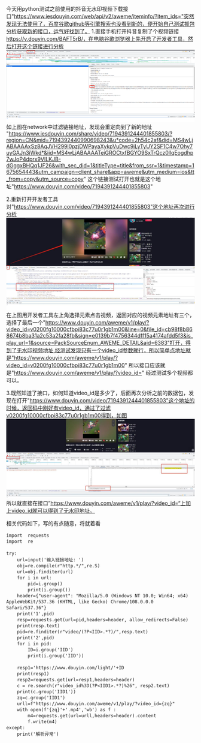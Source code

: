 今天用python测试之前使用的抖音无水印视频下载接口"https://www.iesdouyin.com/web/api/v2/aweme/iteminfo/?item_ids="突然发现无法使用了，百度谷歌github等引擎搜索也没看到新的，便开始自己测试抓包分析获取新的接口，运气好找到了。
1.直接手机打开抖音复制了个视频链接 https://v.douyin.com/BAFT5rB/，在电脑谷歌浏览器上先开启了开发者工具，然后打开这个链接进行分析
![图片描述](media/970855_F45ZN8FTC87MWGW.png)
如上图在network中过滤链接地址，发现会重定向到了新的地址
"https://www.iesdouyin.com/share/video/7194391244401855803/?region=CN&mid=7194392440990698243&u*code=2h54c2af&did=MS4wLjABAAAAxSz8AqJVH299l0pzjDWPayaXykpVuDwc9iLyTyUY2SF1C4w7Ohy7uyGAJn3iWkd*&iid=MS4wLjABAAAATeiGROCtxfBGYO9SxTrQcz0llqEogdhp7wJoP4dprx9VILKJB-dGggxBHQq1JF26&with_sec_did=1&titleType=title&from_ssr=1&timestamp=1675654443&utm_campaign=client_share&app=aweme&utm_medium=ios&tt_from=copy&utm_source=copy"
这个链接测试打开也就是这个地址"https://www.douyin.com/video/7194391244401855803"

 

2.重新打开开发者工具对"https://www.douyin.com/video/7194391244401855803"这个地址再次进行分析
![img](media/970855_TNRYCY8MT46VR2H.jpeg)
在上图用开发者工具左上角选择元素点击视频，返回对应的视频元素地址有三个，选择了最后一个"https://www.douyin.com/aweme/v1/play/?video_id=v0200fg10000cfbpi83c77u0r1gb1m00&line=0&file_id=cb98f8b868674b8ba31a2c53a2fa28fb&sign=e0139b7f4756344dff15a4174afdd5f3&is_play_url=1&source=PackSourceEnum_AWEME_DETAIL&aid=6383"打开，得到了无水印视频地址,经测试发现只有一个video_id参数就行，所以简单点地址就是"https://www.douyin.com/aweme/v1/play/?video_id=v0200fg10000cfbpi83c77u0r1gb1m00"
所以接口应该就是"https://www.douyin.com/aweme/v1/play/?video_id=" 经过测试多个视频都可以。

 

3.既然知道了接口，如何知道video_id是多少了，后面再次分析之前的数据包，发现在打开"https://www.douyin.com/video/7194391244401855803"这个地址的时候，返回码中刚好有video_id，通过了过滤v0200fg10000cfbpi83c77u0r1gb1m00得到，如图
![img](media/970855_47VTWUGAHPHQ27H.jpeg)
所以就直接在接口”https://www.douyin.com/aweme/v1/play/?video_id=“上加上video_id就可以得到了无水印地址。

 

相关代码如下，写的有点随意，将就着看

```
import  requests
import  re
 
try:
    url=input('输入链接地址: ')
    obj=re.compile(r"http.*/",re.S)
    url=obj.finditer(url)
    for i in url:
        pid=i.group()
        print(i.group())
    header={"user-agent": "Mozilla/5.0 (Windows NT 10.0; Win64; x64) AppleWebKit/537.36 (KHTML, like Gecko) Chrome/108.0.0.0 Safari/537.36"}
    print('1',pid)
    resp=requests.get(url=pid,headers=header, allow_redirects=False)
    print(resp.text)
    pid=re.finditer(r"video/(?P<IID>.*?)/",resp.text)
    print('2',pid)
    for i in pid:
        ID=i.group('IID')
        print(i.group('IID'))
 
    resp1='https://www.douyin.com/light/'+ID
    print(resp1)
    resp2=requests.get(url=resp1,headers=header)
    c = re.search(r"video_id%3D(?P<IID1>.*?)%26", resp2.text)
    print(c.group('IID1'))
    zq=c.group('IID1')
    urll=f"https://www.douyin.com/aweme/v1/play/?video_id={zq}"
    with open(f'{zq}'+'.mp4','wb') as f :
        m4=requests.get(url=urll,headers=header).content
        f.write(m4)
except:
    print('解析异常')
```